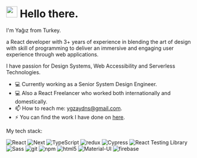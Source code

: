 <h1><img src="https://emojis.slackmojis.com/emojis/images/1531849430/4246/blob-sunglasses.gif?1531849430" width="30"/> Hello there.</h1>

<p>I'm Yağız from Turkey.

a React developer with 3+ years of experience in blending the art of design with skill of programming to deliver an immersive and engaging user experience through web applications.

I have passion for Design Systems, Web Accessibility and Serverless Technologies.

- 💻 Currently working as a Senior System Design Engineer.
- 💻 Also a React Freelancer who worked both internationally and domestically.
- 📫 How to reach me: ygzaydns@gmail.com.
- ⚡ You can find the work I have done on [here](https://erolyagizaydin.vercel.app).


My tech stack:

<div>
  <img alt="React" src="https://img.shields.io/badge/-React-45b8d8?style=flat-square&logo=react&logoColor=white" />
  <img alt="Next" src="https://img.shields.io/badge/Next-black?style=style=flat-square&logo=next.js&logoColor=white" />
  <img alt="TypeScript" src="https://img.shields.io/badge/-TypeScript-007ACC?style=flat-square&logo=typescript&logoColor=white" />
  <img alt="redux" src="https://img.shields.io/badge/-Redux-764ABC?style=flat-square&logo=redux&logoColor=white" />
  <img alt="Cypress" src="https://img.shields.io/badge/-cypress-%23E5E5E5?style=flat-square&&logo=cypress&logoColor=058a5e" />
  <img alt="React Testing Library" src="https://img.shields.io/badge/-TestingLibrary-%23E33332?style=flat-square&&logo=testing-library&logoColor=white" />
  <img alt="Sass" src="https://img.shields.io/badge/-Sass-CC6699?style=flat-square&logo=sass&logoColor=white" />
  <img alt="git" src="https://img.shields.io/badge/-Git-F05032?style=flat-square&logo=git&logoColor=white" />
  <img alt="npm" src="https://img.shields.io/badge/-NPM-CB3837?style=flat-square&logo=npm&logoColor=white" />
  <img alt="html5" src="https://img.shields.io/badge/-HTML5-E34F26?style=flat-square&logo=html5&logoColor=white" />
  <img alt="Material-UI" src="https://img.shields.io/badge/MUI-%230081CB.svg?style=flat-square&logo=mui&logoColor=white" />
  <img alt="firebase" src="https://img.shields.io/badge/firebase-%23039BE5.svg?style=flat-square&logo=firebase" />
</div>


